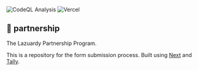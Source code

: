 <div>
  <img alt="CodeQL Analysis" src="https://github.com/lazuardy-tech/manifesto/actions/workflows/github-code-scanning/codeql/badge.svg" />
  <img alt="Vercel" src="https://deploy-badge.vercel.app?url=https://manifesto.lazuardy.tech&logo=vercel&name=vercel" />
</div>

## 📄 partnership

The Lazuardy Partnership Program.

This is a repository for the form submission process. Built using [Next](https://nextjs.org) and [Tally](https://tally.so).

